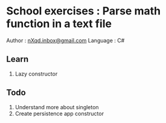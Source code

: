 # School exercises : Parse math function in a text file
Author      : nXqd.inbox@gmail.com
Language    : C#

## Learn
1. Lazy constructor

## Todo
1. Understand more about singleton
2. Create persistence app constructor
